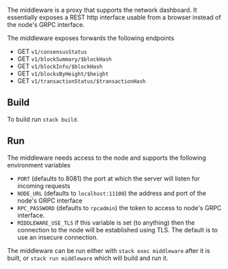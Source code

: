 The middleware is a proxy that supports the network dashboard. It essentially
exposes a REST http interface usable from a browser instead of the node's GRPC
interface.

The middleware exposes forwards the following endpoints
- GET `v1/consensusStatus`
- GET `v1/blockSummary/$blockHash`
- GET `v1/blockInfo/$blockHash`
- GET `v1/blocksByHeight/$height`
- GET `v1/transactionStatus/$transactionHash`

## Build

To build run `stack build`. 

## Run

The middleware needs access to the node and supports the following environment
variables

- `PORT` (defaults to 8081) the port at which the server will listen for
  incoming requests
- `NODE_URL` (defaults to `localhost:11100`) the address and port of the node's
  GRPC interface
- `RPC_PASSWORD` (defaults to `rpcadmin`) the token to access to node's GRPC interface.
- `MIDDLEWARE_USE_TLS` if this variable is set (to anything) then the connection
  to the node will be established using TLS. The default is to use an insecure connection.

The middleware can be run either with `stack exec middleware` after it is built,
or `stack run middleware` which will build and run it.
